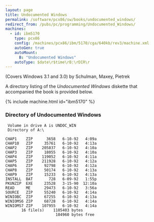 ```yaml
---
layout: page
title: Undocumented Windows
permalink: /software/pcx86/sw/books/undocumented_windows/
redirect_from: /pubs/pc/programming/Undocumented_Windows/
machines:
  - id: ibm5170
    type: pcx86
    config: /machines/pcx86/ibm/5170/cga/640kb/rev3/machine.xml
    autoGen: true
    autoMount:
      B: "Undocumented Windows"
    autoType: $date\r$time\rB:\rDIR\r
---
```


(Covers Windows 3.1 and 3.0) by Schulman, Maxey, Pietrek

A directory listing of the *Undocumented Windows* diskette that accompanied the book is provided below.

{% include machine.html id="ibm5170" %}

### Directory of Undocumented Windows

     Volume in drive A is UNDOC_WIN
     Directory of A:\

    CHAP1    ZIP      3658   6-10-92   4:09a
    CHAP10   ZIP     35761   6-10-92   4:13a
    CHAP2    ZIP    205837   6-10-92   4:10a
    CHAP3    ZIP     18055   6-10-92   4:10a
    CHAP4    ZIP    119052   6-10-92   4:11a
    CHAP5    ZIP    211928   6-10-92   4:12a
    CHAP6    ZIP     92798   6-10-92   4:12a
    CHAP8    ZIP     50174   6-10-92   4:13a
    CHAP9    ZIP     15233   6-10-92   4:13a
    INSTALL  BAT       728   6-09-92   1:55p
    PKUNZIP  EXE     23528   3-15-90  12:10a
    READ     ME      29473   6-10-92   3:56a
    SOURCE   ZIP     55240   6-10-92   4:14a
    WINIOBC  ZIP     67255   6-10-92   4:13a
    WINIOMS6 ZIP     68728   6-10-92   4:14a
    WINIOMS7 ZIP    107955   6-10-92   4:14a
           16 file(s)    1105403 bytes
                          104960 bytes free
